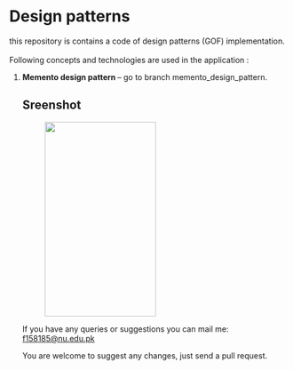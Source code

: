 # Design patterns
this repository is contains a code of design patterns (GOF) implementation.<br>
<br>Following concepts and technologies are used in the application :<br>
<ol>
<li> <b>Memento design pattern </b>– go to branch memento_design_pattern.


## Sreenshot

<p id="img_cont">
	<img src="/screenshot/Memento_design_pattrens.JPG" width = "200" height= "350" hspace=40>
</p>

If you have any queries or suggestions you can mail me: f158185@nu.edu.pk

You are welcome to suggest any changes, just send a pull request.
